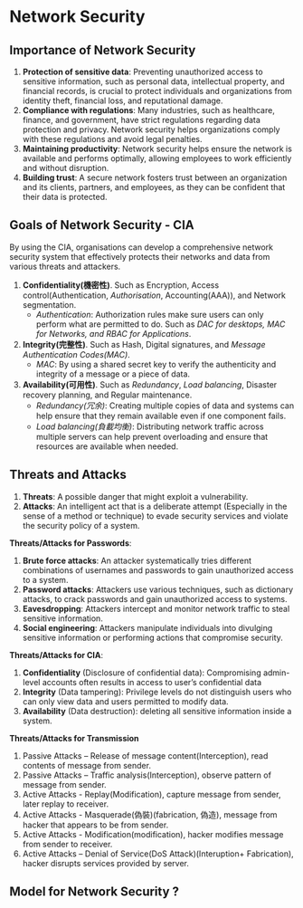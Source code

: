 # Network Security
## Importance of Network Security 
1. **Protection of sensitive data**: Preventing unauthorized access to sensitive information, such as personal data, intellectual property, and financial records, is crucial to protect individuals and organizations from identity theft, financial loss, and reputational damage.
2. **Compliance with regulations**: Many industries, such as healthcare, finance, and government, have strict regulations regarding data protection and privacy. Network security helps organizations comply with these regulations and avoid legal penalties.
3. **Maintaining productivity**: Network security helps ensure the network is available and performs optimally, allowing employees to work efficiently and without disruption.
4. **Building trust**: A secure network fosters trust between an organization and its clients, partners, and employees, as they can be confident that their data is protected.

## Goals of Network Security - CIA
By using the CIA, organisations can develop a comprehensive network security system that effectively protects their networks and data from various threats and attackers.

1. **Confidentiality(機密性)**. Such as Encryption, Access control(Authentication, *Authorisation*, Accounting(AAA)), and Network segmentation.
   - *Authentication*: Authorization rules make sure users can only perform what are permitted to do. Such as *DAC for desktops, MAC for Networks, and RBAC for Applications*.
2. **Integrity(完整性)**. Such as Hash, Digital signatures, and *Message Authentication Codes(MAC)*.
   - *MAC*: By using a shared secret key to verify the authenticity and integrity of a message or a piece of data.
3. **Availability(可用性)**. Such as *Redundancy*, *Load balancing*, Disaster recovery planning, and Regular maintenance.
   - *Redundancy(冗余)*: Creating multiple copies of data and systems can help ensure that they remain available even if one component fails.
   - *Load balancing(負載均衡)*: Distributing network traffic across multiple servers can help prevent overloading and ensure that resources are available when needed.

## Threats and Attacks
1. **Threats**: A possible danger that might exploit a vulnerability.
2. **Attacks**: An intelligent act that is a deliberate attempt (Especially in the sense of a method or technique) to evade security services and violate the security policy of a system.

**Threats/Attacks for Passwords**:
1. **Brute force attacks**: An attacker systematically tries different combinations of usernames and passwords to gain unauthorized access to a system.
2. **Password attacks**: Attackers use various techniques, such as dictionary attacks, to crack passwords and gain unauthorized access to systems.
3. **Eavesdropping**: Attackers intercept and monitor network traffic to steal sensitive information.
4. **Social engineering**: Attackers manipulate individuals into divulging sensitive information or performing actions that compromise security.

**Threats/Attacks for CIA**:
1. **Confidentiality** (Disclosure of confidential data): Compromising admin-level accounts often results in access to user’s confidential data
2. **Integrity** (Data tampering): Privilege levels do not distinguish users who can only view data and users permitted to modify data.
3. **Availability** (Data destruction): deleting all sensitive information inside a system.

**Threats/Attacks for Transmission**
1. Passive Attacks – Release of message content(Interception), read contents of message from sender.
2. Passive Attacks – Traffic analysis(Interception), observe pattern of message from sender.
3. Active Attacks - Replay(Modification), capture message from sender, later replay to receiver.
4. Active Attacks - Masquerade(偽裝)(fabrication, 偽造), message from hacker that appears to be from sender.
5. Active Attacks - Modification(modification), hacker modifies message from sender to receiver.
6. Active Attacks – Denial of Service(DoS Attack)(Interuption+ Fabrication), hacker disrupts services provided by server.

## Model for Network Security ?
